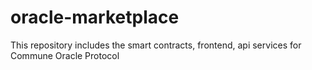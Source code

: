 # oracle-marketplace
This repository includes the smart contracts, frontend, api services for Commune Oracle Protocol